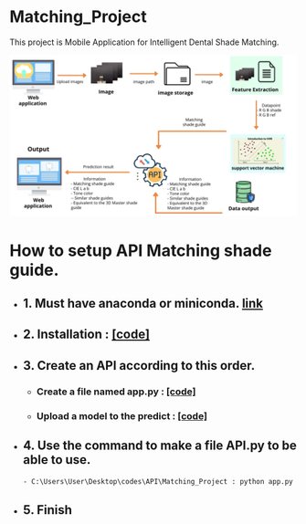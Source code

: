 # Matching_Project

This project is Mobile Application for Intelligent Dental Shade Matching.


![pic](Flowchart.jpg)  

# How to setup API Matching shade guide. 

* ## 1. Must have anaconda or miniconda. [link](https://docs.anaconda.com/anaconda/install/index.html)
* ## 2. Installation  : [[code]](https://github.com/waraporn19/Matching_Project/blob/main/Installation)
* ## 3. Create an API according to this order.
  * ### Create a file named app.py  : [[code]](https://github.com/waraporn19/Matching_Project/blob/main/app.py)
  * ### Upload a model to the predict : [[code]](https://github.com/waraporn19/Matching_Project/blob/main/Model_SVM_C2.pkl)  
* ## 4. Use the command to make a file API.py to be able to use.
      - C:\Users\User\Desktop\codes\API\Matching_Project : python app.py       
* ## 5. Finish
